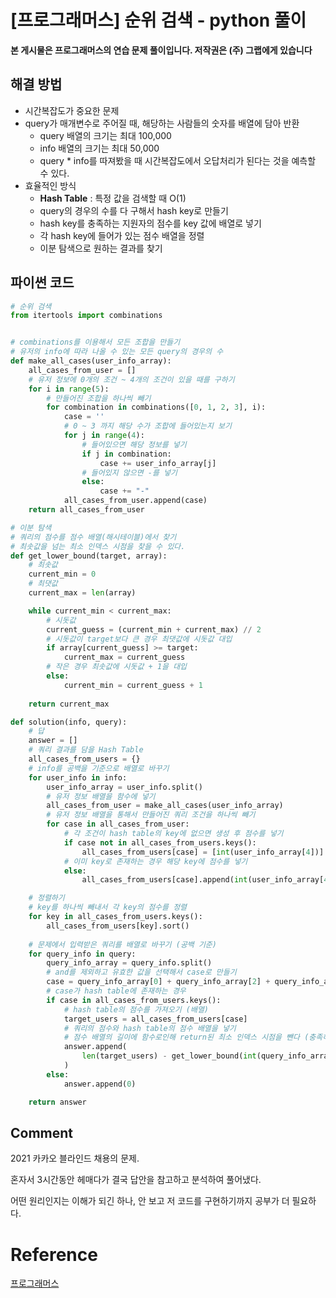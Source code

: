 


# [프로그래머스] 순위 검색 - python 풀이

**본 게시물은 프로그래머스의 연습 문제 풀이입니다. 저작권은 (주) 그랩에게 있습니다**



## 해결 방법

* 시간복잡도가 중요한 문제
* query가 매개변수로 주어질 때, 해당하는 사람들의 숫자를 배열에 담아 반환
  * query 배열의 크기는 최대 100,000
  * info 배열의 크기는 최대 50,000
  * query * info를 따져봤을 때 시간복잡도에서 오답처리가 된다는 것을 예측할 수 있다.
* 효율적인 방식
  * **Hash Table** : 특정 값을 검색할 때 O(1)
  * query의 경우의 수를 다 구해서 hash key로 만들기
  * hash key를 충족하는 지원자의 점수를 key 값에 배열로 넣기
  * 각 hash key에 들어가 있는 점수 배열을 정렬
  * 이분 탐색으로 원하는 결과를 찾기



## 파이썬 코드

```python
# 순위 검색
from itertools import combinations


# combinations를 이용해서 모든 조합을 만들기
# 유저의 info에 따라 나올 수 있는 모든 query의 경우의 수
def make_all_cases(user_info_array):
    all_cases_from_user = []
    # 유저 정보에 0개의 조건 ~ 4개의 조건이 있을 때를 구하기
    for i in range(5):
        # 만들어진 조합을 하나씩 빼기
        for combination in combinations([0, 1, 2, 3], i):
            case = ''
            # 0 ~ 3 까지 해당 수가 조합에 들어있는지 보기
            for j in range(4):
                # 들어있으면 해당 정보를 넣기
                if j in combination:
                    case += user_info_array[j]
                # 들어있지 않으면 -를 넣기
                else:
                    case += "-"
            all_cases_from_user.append(case)
    return all_cases_from_user

# 이분 탐색
# 쿼리의 점수를 점수 배열(해시테이블)에서 찾기
# 최솟값을 넘는 최소 인덱스 시점을 찾을 수 있다.
def get_lower_bound(target, array):
    # 최솟값
    current_min = 0
    # 최댓값
    current_max = len(array)

    while current_min < current_max:
        # 시돗값
        current_guess = (current_min + current_max) // 2
        # 시돗값이 target보다 큰 경우 최댓값에 시돗값 대입
        if array[current_guess] >= target:
            current_max = current_guess
        # 작은 경우 최솟값에 시돗값 + 1을 대입
        else:
            current_min = current_guess + 1
    
    return current_max

def solution(info, query):
    # 답
    answer = []
    # 쿼리 결과를 담을 Hash Table
    all_cases_from_users = {}
    # info를 공백을 기준으로 배열로 바꾸기
    for user_info in info:
        user_info_array = user_info.split()
        # 유저 정보 배열을 함수에 넣기
        all_cases_from_user = make_all_cases(user_info_array)
        # 유저 정보 배열을 통해서 만들어진 쿼리 조건을 하나씩 빼기
        for case in all_cases_from_user:
            # 각 조건이 hash table의 key에 없으면 생성 후 점수를 넣기
            if case not in all_cases_from_users.keys():
                all_cases_from_users[case] = [int(user_info_array[4])]
            # 이미 key로 존재하는 경우 해당 key에 점수를 넣기
            else:
                all_cases_from_users[case].append(int(user_info_array[4]))

    # 정렬하기
    # key를 하나씩 빼내서 각 key의 점수를 정렬
    for key in all_cases_from_users.keys():
        all_cases_from_users[key].sort()
                
    # 문제에서 입력받은 쿼리를 배열로 바꾸기 (공백 기준)
    for query_info in query:
        query_info_array = query_info.split()
        # and를 제외하고 유효한 값을 선택해서 case로 만들기
        case = query_info_array[0] + query_info_array[2] + query_info_array[4] + query_info_array[6]
        # case가 hash table에 존재하는 경우
        if case in all_cases_from_users.keys():
            # hash table의 점수를 가져오기 (배열)
            target_users = all_cases_from_users[case]
            # 쿼리의 점수와 hash table의 점수 배열을 넣기
            # 점수 배열의 길이에 함수로인해 return된 최소 인덱스 시점을 뺀다 (충족하는 사람 수)
            answer.append(
                len(target_users) - get_lower_bound(int(query_info_array[7]), target_users)
            )
        else:
            answer.append(0)

    return answer
```



## Comment

2021 카카오 블라인드 채용의 문제.

혼자서 3시간동안 헤매다가 결국 답안을 참고하고 분석하여 풀어냈다.

어떤 원리인지는 이해가 되긴 하나, 안 보고 저 코드를 구현하기까지 공부가 더 필요하다.

# Reference

[프로그래머스](https://programmers.co.kr)